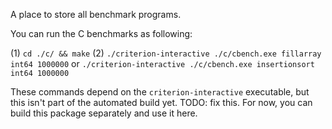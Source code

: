 A place to store all benchmark programs.


You can run the C benchmarks as following:

(1) `cd ./c/ && make`
(2) `./criterion-interactive ./c/cbench.exe fillarray int64 1000000` or
    `./criterion-interactive ./c/cbench.exe insertionsort int64 1000000`


These commands depend on the `criterion-interactive` executable, but this isn't part of the automated build yet. TODO: fix this. For now, you can build this package separately and use it here.
